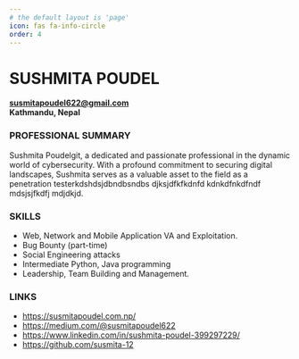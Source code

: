 ```yaml
---
# the default layout is 'page'
icon: fas fa-info-circle
order: 4
---
```


# SUSHMITA POUDEL
**susmitapoudel622@gmail.com**<br>
**Kathmandu, Nepal**

### PROFESSIONAL SUMMARY

Sushmita Poudelgit, a dedicated and passionate professional in the dynamic world of cybersecurity. With a profound commitment to securing digital landscapes, Sushmita serves as a valuable asset to the field as a penetration testerkdshdsjdbndbsndbs
djksjdfkfkdnfd
kdnkdfnkdfndf
mdsjsjfkdfj
mdjdkjd.

### SKILLS
- Web, Network and Mobile Application VA and Exploitation.
- Bug Bounty (part-time)
- Social Engineering attacks
- Intermediate Python, Java programming
- Leadership, Team Building and Management.

### LINKS

- https://susmitapoudel.com.np/
- https://medium.com/@susmitapoudel622
- https://www.linkedin.com/in/sushmita-poudel-399297229/
- https://github.com/susmita-12


